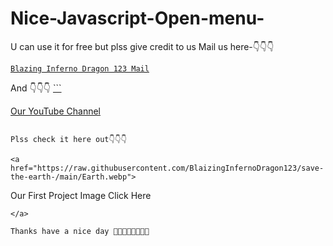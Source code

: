 # Nice-Javascript-Open-menu-
U can use it for free but plss give credit to us
Mail us here-👇👇👇
<a href="mailto: bibhabbarua@gmail.com">
```
Blazing Inferno Dragon 123 Mail
```
</a>
And 
👇👇👇

<a href="https://youtube.com/channel/UC94rjmYz21IBREgkLaQ7NVA">
```

Our YouTube Channel
</a>
```

Plss check it here out👇👇👇

<a href="https://raw.githubusercontent.com/BlaizingInfernoDragon123/save-the-earth-/main/Earth.webp">
```

Our First Project Image Click Here

```
</a>

Thanks have a nice day 🤟🤟🤟😎😎😎🤓🤓
